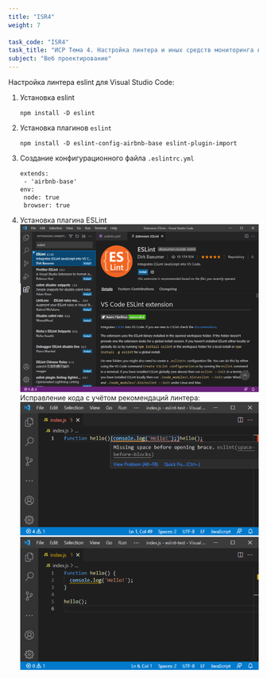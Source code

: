 ```yaml
---
title: "ISR4"
weight: 7

task_code: "ISR4"
task_title: "ИСР Тема 4. Настройка линтера и иных средств мониторинга корректности программного год"
subject: "Веб проектирование"
---
```


Настройка линтера eslint для Visual Studio Code:

1. Установка eslint
   
   ```
   npm install -D eslint
   ```
2. Установка плагинов `eslint`
   
   ```
   npm install -D eslint-config-airbnb-base eslint-plugin-import
   ```
3. Создание конфигурационного файла `.eslintrc.yml`
   
   ```
   extends:
    - 'airbnb-base'
   env:
    node: true
    browser: true
   ```
4. Установка плагина ESLint  
   ![Установка плагина ESLint](/web/webp/isr/images/task-4-1.png)  
   Исправление кода с учётом рекомендаций линтера:  
   ![Исправление кода с учётом рекомендаций линтера](/web/webp/isr/images/task-4-2.png)  
   ![Исправление кода с учётом рекомендаций линтера](/web/webp/isr/images/task-4-3.png)  